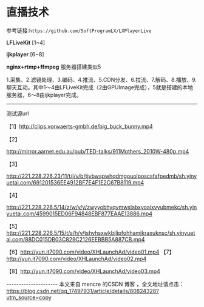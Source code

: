 # 直播技术

参考链接:`https://github.com/SoftProgramLX/LXPlayerLive`

**LFLiveKit** [1~4]



**ijkplayer** [6~8]



**nginx+rtmp+ffmpeg** 服务器搭建类似5





1.采集、2.滤镜处理、3.编码、4.推流、5.CDN分发、6.拉流、7.解码、8.播放、9.聊天互动。其中1～4由LFLiveKit完成（2由GPUImage完成），5就是搭建的本地服务器，6～8由ijkplayer完成。





---

测试源url

【1】<http://clips.vorwaerts-gmbh.de/big_buck_bunny.mp4>

【2】

http://mirror.aarnet.edu.au/pub/TED-talks/911Mothers_2010W-480p.mp4

【3】

http://221.228.226.23/11/t/j/v/b/tjvbwspwhqdmgouolposcsfafpedmb/sh.yinyuetai.com/691201536EE4912BF7E4F1E2C67B8119.mp4

【4】

http://221.228.226.5/14/z/w/y/y/zwyyobhyqvmwslabxyoaixvyubmekc/sh.yinyuetai.com/4599015ED06F94848EBF877EAAE13886.mp4

【5】<http://221.228.226.5/15/t/s/h/v/tshvhsxwkbjlipfohhamjkraxuknsc/sh.yinyuetai.com/88DC015DB03C829C2126EEBBB5A887CB.mp4>

【6】<http://yun.it7090.com/video/XHLaunchAd/video01.mp4>
【7】<http://yun.it7090.com/video/XHLaunchAd/video02.mp4>

【8】<http://yun.it7090.com/video/XHLaunchAd/video03.mp4>

--------------------- 本文来自 mencre 的CSDN 博客 ，全文地址请点击：https://blog.csdn.net/qq_17497931/article/details/80824328?utm_source=copy 